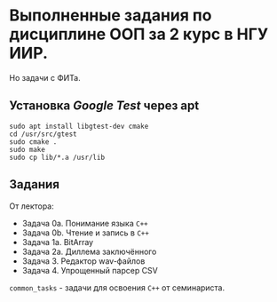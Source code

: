# Выполненные задания по дисциплине ООП за 2 курс в НГУ ИИР.
Но задачи с ФИТа.

## Установка *Google Test* через apt
```
sudo apt install libgtest-dev cmake
cd /usr/src/gtest
sudo cmake .
sudo make
sudo cp lib/*.a /usr/lib
```

## Задания
От лектора:
+ Задача 0a. Понимание языка `C++`
+ Задача 0b. Чтение и запись в `C++`
+ Задача 1a. BitArray
+ Задача 2a. Диллема заключённого
+ Задача 3.  Редактор wav-файлов
+ Задача 4.  Упрощенный парсер CSV  

`common_tasks` - задачи для освоения `C++` от семинариста.
